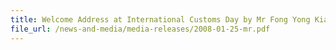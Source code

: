```yaml
---
title: Welcome Address at International Customs Day by Mr Fong Yong Kian, Director-General, Singapore Customs, on 25 January 2008, 11.00am, Suntec Convention Centre
file_url: /news-and-media/media-releases/2008-01-25-mr.pdf
---
```

